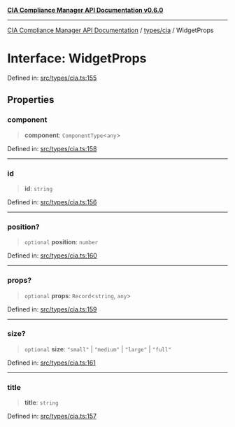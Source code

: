 [**CIA Compliance Manager API Documentation v0.6.0**](../../../README.md)

***

[CIA Compliance Manager API Documentation](../../../modules.md) / [types/cia](../README.md) / WidgetProps

# Interface: WidgetProps

Defined in: [src/types/cia.ts:155](https://github.com/Hack23/cia-compliance-manager/blob/32fe683007dd7fe1aa6b244d2353e60fab4f51de/src/types/cia.ts#L155)

## Properties

### component

> **component**: `ComponentType`\<`any`\>

Defined in: [src/types/cia.ts:158](https://github.com/Hack23/cia-compliance-manager/blob/32fe683007dd7fe1aa6b244d2353e60fab4f51de/src/types/cia.ts#L158)

***

### id

> **id**: `string`

Defined in: [src/types/cia.ts:156](https://github.com/Hack23/cia-compliance-manager/blob/32fe683007dd7fe1aa6b244d2353e60fab4f51de/src/types/cia.ts#L156)

***

### position?

> `optional` **position**: `number`

Defined in: [src/types/cia.ts:160](https://github.com/Hack23/cia-compliance-manager/blob/32fe683007dd7fe1aa6b244d2353e60fab4f51de/src/types/cia.ts#L160)

***

### props?

> `optional` **props**: `Record`\<`string`, `any`\>

Defined in: [src/types/cia.ts:159](https://github.com/Hack23/cia-compliance-manager/blob/32fe683007dd7fe1aa6b244d2353e60fab4f51de/src/types/cia.ts#L159)

***

### size?

> `optional` **size**: `"small"` \| `"medium"` \| `"large"` \| `"full"`

Defined in: [src/types/cia.ts:161](https://github.com/Hack23/cia-compliance-manager/blob/32fe683007dd7fe1aa6b244d2353e60fab4f51de/src/types/cia.ts#L161)

***

### title

> **title**: `string`

Defined in: [src/types/cia.ts:157](https://github.com/Hack23/cia-compliance-manager/blob/32fe683007dd7fe1aa6b244d2353e60fab4f51de/src/types/cia.ts#L157)

